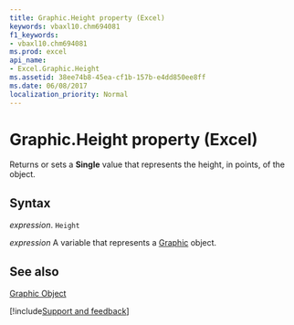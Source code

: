 ```yaml
---
title: Graphic.Height property (Excel)
keywords: vbaxl10.chm694081
f1_keywords:
- vbaxl10.chm694081
ms.prod: excel
api_name:
- Excel.Graphic.Height
ms.assetid: 38ee74b8-45ea-cf1b-157b-e4dd850ee8ff
ms.date: 06/08/2017
localization_priority: Normal
---
```



# Graphic.Height property (Excel)

Returns or sets a  **Single** value that represents the height, in points, of the object.


## Syntax

_expression_. `Height`

_expression_ A variable that represents a [Graphic](Excel.Graphic.md) object.


## See also


[Graphic Object](Excel.Graphic.md)

[!include[Support and feedback](~/includes/feedback-boilerplate.md)]
